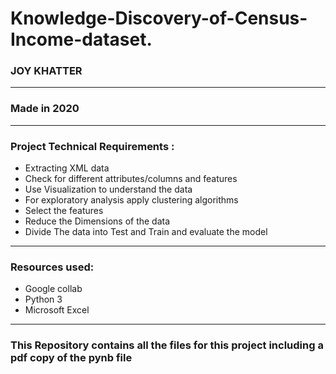 # Knowledge-Discovery-of-Census-Income-dataset.
### JOY KHATTER
___
### Made in 2020
___
### Project Technical Requirements :
* Extracting XML data
* Check for different attributes/columns and features
* Use Visualization to understand the data
* For exploratory analysis apply clustering algorithms
* Select the features
* Reduce the Dimensions of the data
* Divide The data into Test and Train and evaluate the model
___
### Resources used:
* Google collab
* Python 3
* Microsoft Excel
___
### This Repository contains all the files for this project including a pdf copy of the pynb file
